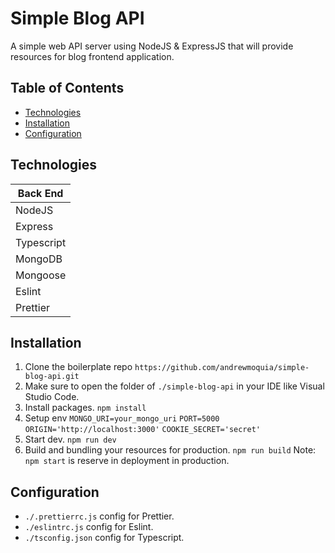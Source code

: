 # Simple Blog API
A simple web API server using NodeJS & ExpressJS that will provide resources for blog frontend application. 

## Table of Contents
* [Technologies](#technologies)
* [Installation](#installation)
* [Configuration](#configuration)

## Technologies
|  Back End   |
| ------------|
| NodeJS      |
| Express     | 
| Typescript  |
| MongoDB     |
| Mongoose    |
| Eslint      | 
| Prettier    |

## Installation
1. Clone the boilerplate repo
`https://github.com/andrewmoquia/simple-blog-api.git`
2. Make sure to open the folder of `./simple-blog-api` in your IDE like Visual Studio Code.
3. Install packages.
`npm install`
4. Setup env
`MONGO_URI=your_mongo_uri`
`PORT=5000`
`ORIGIN='http://localhost:3000'`
`COOKIE_SECRET='secret'`
6. Start dev.
`npm run dev`
6. Build and bundling your resources for production.
`npm run build`
Note: `npm start` is reserve in deployment in production.

## Configuration
- `./.prettierrc.js` config for Prettier.
- `./eslintrc.js` config for Eslint.
- `./tsconfig.json` config for Typescript.
